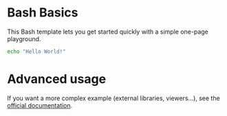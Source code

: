 # Bash Basics

This Bash template lets you get started quickly with a simple one-page playground.

```bash runnable
echo "Hello World!"
```

# Advanced usage

If you want a more complex example (external libraries, viewers...), see the [official documentation](https://tech.io/playgrounds/408/tech-io-documentation).
